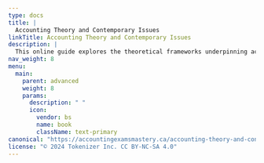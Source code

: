 ```yaml
---
type: docs
title: |
  Accounting Theory and Contemporary Issues
linkTitle: Accounting Theory and Contemporary Issues
description: |
  This online guide explores the theoretical frameworks underpinning accounting practices. It discusses accounting standards, conceptual frameworks, ethical considerations, and the impact of globalization on accounting. Contemporary issues like sustainability reporting and integrated reporting are examined.
nav_weight: 8
menu:
  main:
    parent: advanced
    weight: 8
    params:
      description: " "
      icon:
        vendor: bs
        name: book
        className: text-primary
canonical: "https://accountingexamsmastery.ca/accounting-theory-and-contemporary-issues"
license: "© 2024 Tokenizer Inc. CC BY-NC-SA 4.0"
---
```


